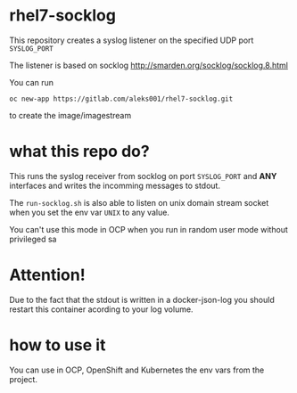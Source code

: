 # rhel7-socklog

This repository creates a syslog listener on the specified UDP port `SYSLOG_PORT`

The listener is based on socklog http://smarden.org/socklog/socklog.8.html

You can run

```
oc new-app https://gitlab.com/aleks001/rhel7-socklog.git
```

to create the image/imagestream


# what this repo do?

This runs the syslog receiver from socklog on port `SYSLOG_PORT` and **ANY** 
interfaces and writes the incomming messages to stdout.

The `run-socklog.sh` is also able to listen on unix domain stream socket when 
you set the env var `UNIX` to any value.

You can't use this mode in OCP when you run in random user mode without 
privileged sa

# Attention!

Due to the fact that the stdout is written in a docker-json-log you should 
restart this container acording to your log volume.

# how to use it

You can use in OCP, OpenShift and Kubernetes the env vars from the project.


